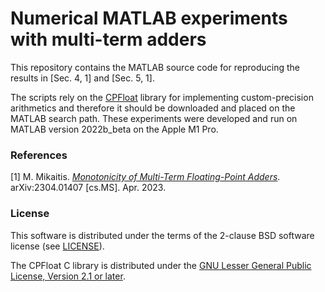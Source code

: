 # Numerical MATLAB experiments with multi-term adders
This repository contains the MATLAB source code for reproducing the results in [Sec. 4, 1] and [Sec. 5, 1].
   
The scripts rely on the [CPFloat](https://github.com/north-numerical-computing/cpfloat) library for implementing custom-precision arithmetics and therefore it should be downloaded and placed on the MATLAB search path. These experiments were developed and run on MATLAB version 2022b_beta on the Apple M1 Pro.

### References

 [1] M. Mikaitis. [*Monotonicity of Multi-Term Floating-Point Adders*](https://arxiv.org/abs/2304.01407).	arXiv:2304.01407 [cs.MS]. Apr. 2023.

### License

This software is distributed under the terms of the 2-clause BSD software license (see [LICENSE](./LICENSE)).

The CPFloat C library is distributed under the [GNU Lesser General Public License, Version 2.1 or later](https://raw.githubusercontent.com/mfasi/cpfloat/master/LICENSES/LGPL-2.1-or-later.txt).